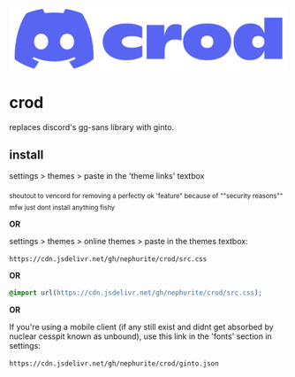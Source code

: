 ![im crodding it](/src/img/crod.svg)

# crod
replaces discord's gg-sans library with ginto.

## install

settings > themes > paste in the 'theme links' textbox

<sub>shoutout to vencord for removing a perfectly ok 'feature" because of ""security reasons"" mfw just dont install anything fishy</sub> 

**OR**

settings > themes > online themes > paste in the themes textbox:

`https://cdn.jsdelivr.net/gh/nephurite/crod/src.css`

**OR**

```css
@import url(https://cdn.jsdelivr.net/gh/nephurite/crod/src.css);
```

**OR**

If you're using a mobile client (if any still exist and didnt get absorbed by nuclear cesspit known as unbound), use this link in the 'fonts' section in settings:

`https://cdn.jsdelivr.net/gh/nephurite/crod/ginto.json`
